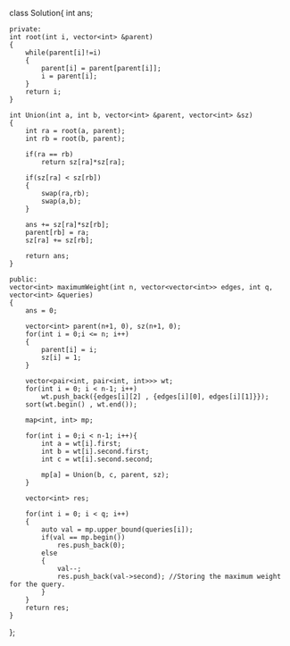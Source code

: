 class Solution{
	int ans;

	private:
	int root(int i, vector<int> &parent)
	{
	    while(parent[i]!=i)
	    {
	        parent[i] = parent[parent[i]];
	        i = parent[i];
	    }
	    return i;
	}

    int Union(int a, int b, vector<int> &parent, vector<int> &sz)
    {
    	int ra = root(a, parent);
	    int rb = root(b, parent);
	    
	    if(ra == rb)
	        return sz[ra]*sz[ra];
	    
	    if(sz[ra] < sz[rb])
	    {
	        swap(ra,rb);
	        swap(a,b);
	    }
	    
	    ans += sz[ra]*sz[rb];
	    parent[rb] = ra;
	    sz[ra] += sz[rb];
	 
	    return ans;
    }
 
	public:
	vector<int> maximumWeight(int n, vector<vector<int>> edges, int q, vector<int> &queries)
	{
		ans = 0;

		vector<int> parent(n+1, 0), sz(n+1, 0);
		for(int i = 0;i <= n; i++)
		{
            parent[i] = i;
            sz[i] = 1;
        }

        vector<pair<int, pair<int, int>>> wt;
       	for(int i = 0; i < n-1; i++)
           	wt.push_back({edges[i][2] , {edges[i][0], edges[i][1]}}); 
        sort(wt.begin() , wt.end());

        map<int, int> mp;

        for(int i = 0;i < n-1; i++){
            int a = wt[i].first;
            int b = wt[i].second.first;
            int c = wt[i].second.second;
 
            mp[a] = Union(b, c, parent, sz);  
        }

        vector<int> res;

        for(int i = 0; i < q; i++)
        {
           	auto val = mp.upper_bound(queries[i]);
            if(val == mp.begin())
                res.push_back(0); 
            else
            {
                val--;
                res.push_back(val->second); //Storing the maximum weight for the query.
            }
       	}
       	return res;
	}
};
